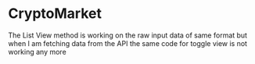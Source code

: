 # CryptoMarket

The List View method is working on the raw input data of same format
but when I am fetching data from the API the same code for toggle view is not working any more
